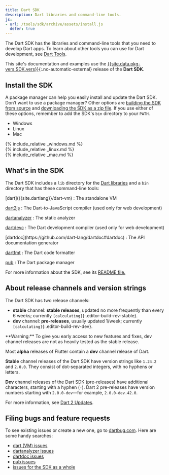 ```yaml
---
title: Dart SDK
description: Dart libraries and command-line tools.
js:
- url: /tools/sdk/archive/assets/install.js
  defer: true
---
```


The Dart SDK has the libraries and command-line tools that you need to develop
Dart apps. To learn about other tools you can use for Dart development, see
[Dart Tools](/tools).

This site's documentation and examples use the
[{{site.data.pkg-vers.SDK.vers}}][site SDK version]{:.no-automatic-external}
release of the **Dart SDK**.

## Install the SDK

A package manager can help you easily install and update the Dart SDK.
Don’t want to use a package manager? Other options are
[building the SDK from source][] and
[downloading the SDK as a zip file](/tools/sdk/archive).
If you use either of these options, remember to
add the SDK's `bin` directory to your `PATH`.

<ul class="tabs__top-bar">
  <li class="tab-link current" data-tab="tab-sdk-install-windows">Windows</li>
  <li class="tab-link" data-tab="tab-sdk-install-linux">Linux</li>
  <li class="tab-link" data-tab="tab-sdk-install-mac">Mac</li>
</ul>
<div id="tab-sdk-install-windows" class="tabs__content current" markdown="1">
{% include_relative _windows.md %}
</div>
<div id="tab-sdk-install-linux" class="tabs__content" markdown="1">
{% include_relative _linux.md %}
</div>
<div id="tab-sdk-install-mac" class="tabs__content" markdown="1">
{% include_relative _mac.md %}
</div>

## What's in the SDK

The Dart SDK includes a `lib` directory for the [Dart libraries][] and a `bin`
directory that has these command-line tools:

<div class="row">
  <div class="col-md-6" markdown="1">
  [dart]({{site.dartlang}}/dart-vm)
  : The standalone VM

  [dart2js]({{site.webdev}}/tools/dart2js)
  : The Dart-to-JavaScript compiler (used only for web development)

  [dartanalyzer](https://github.com/dart-lang/sdk/tree/master/pkg/analyzer_cli#dartanalyzer)
  : The static analyzer

  [dartdevc]({{site.webdev}}/tools/dartdevc)
  : The Dart development compiler
  (used only for web development)
  </div><div class="col-md-6" markdown="1">
  [dartdoc](https://github.com/dart-lang/dartdoc#dartdoc)
  : The API documentation generator

  [dartfmt](https://github.com/dart-lang/dart_style#readme)
  : The Dart code formatter

  [pub]({{site.dartlang}}/tools/pub)
  : The Dart package manager
  </div>
</div>

For more information about the SDK, see its
[README file.](https://github.com/dart-lang/sdk/blob/master/README.dart-sdk)

## About release channels and version strings

The Dart SDK has two release channels:

* **stable** channel: **stable releases**,
  updated no more frequently than every 6 weeks;
  currently `[calculating]`{:.editor-build-rev-stable}.
* **dev** channel: **pre-releases**, usually updated 1/week;
  currently `[calculating]`{:.editor-build-rev-dev}.

<aside class="alert alert-warning" markdown="1">
  **Warning:**
  To give you early access to new features and fixes,
  dev channel releases are not as heavily tested as the stable release.
</aside>

Most **alpha** releases of Flutter contain a **dev** channel release of Dart.

**Stable** channel releases of the Dart SDK have version strings like `1.24.2` and `2.0.0`.
They consist of dot-separated integers, with no hyphens or letters.

**Dev** channel releases of the Dart SDK (pre-releases)
have additional characters, starting with a hyphen (`-`).
Dart 2 pre-releases have version numbers starting with
`2.0.0-dev`—for example, `2.0.0-dev.42.0`.

For more information, see [Dart 2 Updates](/dart-2).

[SDK constraints]: /tools/pub/pubspec#sdk-constraints
[semantic versioning]: http://semver.org/

## Filing bugs and feature requests

To see existing issues or create a new one,
go to [dartbug.com](http://dartbug.com).
Here are some handy searches:

* [dart (VM) issues](https://github.com/dart-lang/sdk/labels/Area-VM)
* [dartanalyzer issues](https://github.com/dart-lang/sdk/labels/Area-Analyzer)
* [dartdoc issues](https://github.com/dart-lang/dartdoc/issues)
* [pub issues](https://github.com/dart-lang/sdk/labels/Area-Pub)
* [issues for the SDK as a whole](https://github.com/dart-lang/sdk/issues)

[building the SDK from source]: https://github.com/dart-lang/sdk/wiki/Building
[Dart libraries]: {{site.dartlang}}/guides/libraries/library-tour
[site SDK version]: {{site.dart_api}}/{{site.data.pkg-vers.SDK.channel}}/{{site.data.pkg-vers.SDK.vers}}
